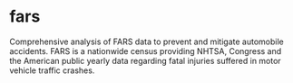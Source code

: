 # fars
Comprehensive analysis of FARS data to prevent and mitigate automobile accidents. FARS is a nationwide census providing NHTSA, Congress and the American public yearly data regarding fatal injuries suffered in motor vehicle traffic crashes.
